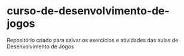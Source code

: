 # curso-de-desenvolvimento-de-jogos
Repositório criado para salvar os exercícios e atividades das aulas de Desenvolvimento de Jogos
